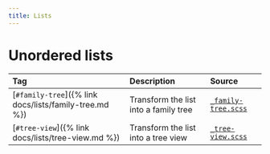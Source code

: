 ```yaml
---
title: Lists
---
```


# Unordered lists

| Tag                                                    | Description                           | Source                                                           |
|:-------------------------------------------------------|:--------------------------------------|:-----------------------------------------------------------------|
| [`#family-tree`]({% link docs/lists/family-tree.md %}) | Transform the list into a family tree | [`_family-tree.scss`](https://github.com/ElsaTam/obsidian-fancy-a-story/blob/main/scss/editor/lists/_family-tree.scss) |
| [`#tree-view`]({% link docs/lists/tree-view.md %})     | Transform the list into a tree view   | [`_tree-view.scss`](https://github.com/ElsaTam/obsidian-fancy-a-story/blob/main/scss/editor/lists/_tree-view.scss) |
